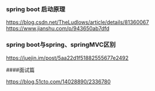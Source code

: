 

### spring boot 启动原理

https://blog.csdn.net/TheLudlows/article/details/81360067
https://www.jianshu.com/p/943650ab7dfd

### spring boot与spring、springMVC区别
https://juejin.im/post/5aa22d1f51882555677e2492

####面试篇

https://blog.51cto.com/14028890/2336780
